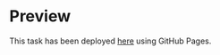 # Preview

This task has been deployed [here](https://hais-teatime.com/simple-contacts/) using GitHub Pages.
